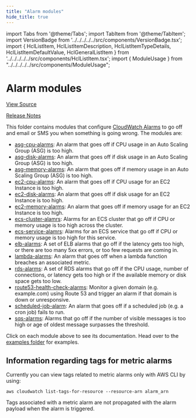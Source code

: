 ```yaml
---
title: "Alarm modules"
hide_title: true
---
```


import Tabs from '@theme/Tabs';
import TabItem from '@theme/TabItem';
import VersionBadge from '../../../../../src/components/VersionBadge.tsx';
import { HclListItem, HclListItemDescription, HclListItemTypeDetails, HclListItemDefaultValue, HclGeneralListItem } from '../../../../../src/components/HclListItem.tsx';
import { ModuleUsage } from "../../../../../src/components/ModuleUsage";

<VersionBadge repoTitle="AWS Monitoring Modules" version="0.36.11" lastModifiedVersion="0.36.7"/>

# Alarm modules

<a href="https://github.com/gruntwork-io/terraform-aws-monitoring/tree/v0.36.11/modules/alarms" className="link-button" title="View the source code for this module in GitHub.">View Source</a>

<a href="https://github.com/gruntwork-io/terraform-aws-monitoring/releases/tag/v0.36.7" className="link-button" title="Release notes for only versions which impacted this module.">Release Notes</a>

This folder contains modules that configure [CloudWatch
Alarms](http://docs.aws.amazon.com/AmazonCloudWatch/latest/DeveloperGuide/AlarmThatSendsEmail.html) to go off and
email or SMS you when something is going wrong. The modules are:

*   [asg-cpu-alarms](https://github.com/gruntwork-io/terraform-aws-monitoring/tree/v0.36.11/modules/alarms/asg-cpu-alarms): An alarm that goes off if CPU usage in an Auto Scaling Group (ASG) is too high.
*   [asg-disk-alarms](https://github.com/gruntwork-io/terraform-aws-monitoring/tree/v0.36.11/modules/alarms/asg-disk-alarms): An alarm that goes off if disk usage in an Auto Scaling Group (ASG) is too high.
*   [asg-memory-alarms](https://github.com/gruntwork-io/terraform-aws-monitoring/tree/v0.36.11/modules/alarms/asg-memory-alarms): An alarm that goes off if memory usage in an Auto Scaling Group (ASG) is
    too high.
*   [ec2-cpu-alarms](https://github.com/gruntwork-io/terraform-aws-monitoring/tree/v0.36.11/modules/alarms/ec2-cpu-alarms): An alarm that goes off if CPU usage for an EC2 Instance is too high.
*   [ec2-disk-alarms](https://github.com/gruntwork-io/terraform-aws-monitoring/tree/v0.36.11/modules/alarms/ec2-disk-alarms): An alarm that goes off if disk usage for an EC2 Instance is too high.
*   [ec2-memory-alarms](https://github.com/gruntwork-io/terraform-aws-monitoring/tree/v0.36.11/modules/alarms/ec2-memory-alarms): An alarm that goes off if memory usage for an EC2 Instance is too high.
*   [ecs-cluster-alamrs](https://github.com/gruntwork-io/terraform-aws-monitoring/tree/v0.36.11/modules/alarms/ecs-cluster-alarms): Alarms for an ECS cluster that go off if CPU or memory usage is too high
    across the cluster.
*   [ecs-service-alamrs](https://github.com/gruntwork-io/terraform-aws-monitoring/tree/v0.36.11/modules/alarms/ecs-cluster-alarms): Alarms for an ECS service that go off if CPU or memory usage is too high
    for this service.
*   [elb-alarms](https://github.com/gruntwork-io/terraform-aws-monitoring/tree/v0.36.11/modules/alarms/elb-alarms): A set of ELB alarms that go off if the latency gets too high, or there are
    too many 5xx errors, or too few requests are coming in.
*   [lambda-alarms](https://github.com/gruntwork-io/terraform-aws-monitoring/tree/v0.36.11/modules/alarms/lambda-alarms): An alarm that goes off when a lambda function breaches an associated metric.
*   [rds-alarms](https://github.com/gruntwork-io/terraform-aws-monitoring/tree/v0.36.11/modules/alarms/rds-alarms): A set of RDS alarms that go off if the CPU usage, number of connections, or latency gets
    too high or if the available memory or disk space gets too low.
*   [route53-health-check-alarms](https://github.com/gruntwork-io/terraform-aws-monitoring/tree/v0.36.11/modules/alarms/route53-health-check-alarms): Monitor a given domain (e.g. example.com) using Route
    53 and trigger an alarm if that domain is down or unresponsive.
*   [scheduled-job-alarm](https://github.com/gruntwork-io/terraform-aws-monitoring/tree/v0.36.11/modules/alarms/scheduled-job-alarm): An alarm that goes off if a scheduled job (e.g. a cron job) fails to
    run.
*   [sqs-alarms](https://github.com/gruntwork-io/terraform-aws-monitoring/tree/v0.36.11/modules/alarms/sqs-alarms): Alarms that go off if the number of visible messages is too high or age of oldest message surpasses the threshold.

Click on each module above to see its documentation. Head over to the [examples folder](https://github.com/gruntwork-io/terraform-aws-monitoring/tree/v0.36.11/examples) for examples.

## Information regarding tags for metric alarms

Currently you can view tags related to metric alarms only with AWS CLI by using:

```
aws cloudwatch list-tags-for-resource --resource-arn alarm_arn
```

Tags associated with a metric alarm are not propagated with the alarm payload when the alarm is triggered.


<!-- ##DOCS-SOURCER-START
{
  "originalSources": [
    "https://github.com/gruntwork-io/terraform-aws-monitoring/tree/v0.36.11/modules/alarms/readme.md",
    "https://github.com/gruntwork-io/terraform-aws-monitoring/tree/v0.36.11/modules/alarms/variables.tf",
    "https://github.com/gruntwork-io/terraform-aws-monitoring/tree/v0.36.11/modules/alarms/outputs.tf"
  ],
  "sourcePlugin": "module-catalog-api",
  "hash": "434de516fea1e2121069942a1904ba0d"
}
##DOCS-SOURCER-END -->
